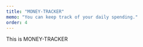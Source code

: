 ```yaml
---
title: "MONEY-TRACKER"
memo: "You can keep track of your daily spending."
order: 4
---
```


This is MONEY-TRACKER
